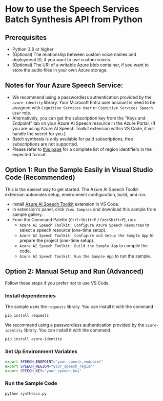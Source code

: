 # How to use the Speech Services Batch Synthesis API from Python


## Prerequisites
- Python 3.8 or higher
- (Optional) The relationship between custom voice names and deployment ID, if you want to use custom voices.
- (Optional) The URI of a writable Azure blob container, if you want to store the audio files in your own Azure storage.

## Notes for Your Azure Speech Service:
- We recommend using a passwordless authentication provided by the `azure-identity` library. Your Microsoft Entra user account is need to be assigned with `Cognitive Services User` or `Cognitive Services Speech User` role.
- Alternatively, you can get the subscription key from the "Keys and Endpoint" tab on your Azure AI Speech resource in the Azure Portal. (If you are using Azure AI Speech Toolkit extension within VS Code, it will handle the secret for you.)
- Batch synthesis is only available for paid subscriptions, free subscriptions are not supported.
- Please refer to [this page](https://learn.microsoft.com/azure/ai-services/speech-service/regions#rest-apis) for a complete list of region identifiers in the expected format.

## Option 1: Run the Sample Easily in Visual Studio Code (Recommended)
This is the easiest way to get started. The Azure AI Speech Toolkit extension automates setup, environment configuration, build, and run.

- Install [Azure AI Speech Toolkit](https://marketplace.visualstudio.com/items?itemName=ms-azureaispeech.azure-ai-speech-toolkit) extension in VS Code.
- In extension's panel, click `View Samples` and download this sample from sample gallery.
- From the Command Palette (`Ctrl+Shift+P` / `Cmd+Shift+P`), run:
  - `Azure AI Speech Toolkit: Configure Azure Speech Resources` to select a speech resource (one-time setup).
  - `Azure AI Speech Toolkit: Configure and Setup the Sample App` to prepare the project (one-time setup).
  - `Azure AI Speech Toolkit: Build the Sample App` to compile the code.
  - `Azure AI Speech Toolkit: Run the Sample App` to run the sample.

## Option 2: Manual Setup and Run (Advanced)
Follow these steps if you prefer not to use VS Code.

### Install dependencies

The sample uses the `requests` library. You can install it with the command

```sh
pip install requests
```

We recommend using a passwordless authentication provided by the `azure-identity` library.
You can install it with the command

```sh
pip install azure-identity
```

### Set Up Environment Variables
```sh
export SPEECH_ENDPOINT="your_speech_endpoint"
export SPEECH_REGION="your_speech_region"
export SPEECH_KEY="your_speech_key"
```

### Run the Sample Code
```sh
python synthesis.py
```